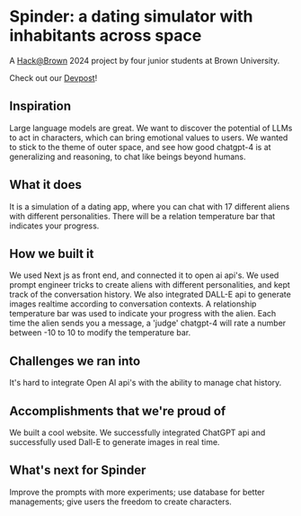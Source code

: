 # Spinder: a dating simulator with inhabitants across space

A [Hack@Brown](https://hackatbrown.org/) 2024 project by four junior students at Brown University.

Check out our [Devpost](https://devpost.com/software/spinder-a-dating-simulator-with-habitants-across-space)!

## Inspiration

Large language models are great. We want to discover the potential of LLMs to act in characters, which can bring emotional values to users. We wanted to stick to the theme of outer space, and see how good chatgpt-4 is at generalizing and reasoning, to chat like beings beyond humans.

## What it does

It is a simulation of a dating app, where you can chat with 17 different aliens with different personalities. There will be a relation temperature bar that indicates your progress.

## How we built it

We used Next js as front end, and connected it to open ai api's. We used prompt engineer tricks to create aliens with different personalities, and kept track of the conversation history. We also integrated DALL-E api to generate images realtime according to conversation contexts. A relationship temperature bar was used to indicate your progress with the alien. Each time the alien sends you a message, a 'judge' chatgpt-4 will rate a number between -10 to 10 to modify the temperature bar.

## Challenges we ran into

It's hard to integrate Open AI api's with the ability to manage chat history.

## Accomplishments that we're proud of

We built a cool website. We successfully integrated ChatGPT api and successfully used Dall-E to generate images in real time.


## What's next for Spinder
Improve the prompts with more experiments; use database for better managements; give users the freedom to create characters.
